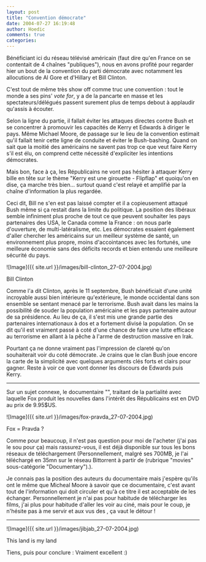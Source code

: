 ```yaml
---
layout: post
title: "Convention démocrate"
date: 2004-07-27 16:19:48
author: Hoedic
comments: true
categories: 
---
```



Bénéficiant ici du réseau télévisé américain (faut dire qu'en France on se contentait de 4 chaînes "publiques"), nous en avons profité pour regarder hier un bout de la convention du parti démocrate avec notamment les allocutions de Al Gore et d'Hillary et Bill Clinton.

C'est tout de même très show off comme truc une convention : tout le monde a ses pins' *vote for*, y a de la pancarte en masse et les spectateurs/délégués passent surement plus de temps debout à applaudir qu'assis à écouter.

Selon la ligne du partie, il fallait éviter les attaques directes contre Bush et se concentrer à promouvir les capacités de Kerry et Edwards à diriger le pays. Même Michael Moore, de passage sur le lieu de la convention estimait qu'il fallait tenir cette ligne de conduite et éviter le Bush-bashing. Quand on sait que la moitié des américains ne savent pas trop ce que veut faire Kerry s'il est élu, on comprend cette nécessité d'expliciter les intentions démocrates.

Mais bon, face à ça, les Républicains ne vont pas hésiter à attaquer Kerry bille en tête sur le thème "Kerry est une girouette - Flipflap"  et quoiqu'on en dise, ça marche très bien... surtout quand c'est relayé et amplifié par la chaîne d'information la plus regardée.

Ceci dit, Bill ne s'en est pas laissé compter et il a copieusement attaqué Bush même si ça restait dans la limite du politique. La position des libéraux semble infiniment plus proche de tout ce que peuvent souhaiter les pays partenaires des USA, le Canada comme la France : on nous parle d'ouverture, de multi-latéralisme, etc. Les démocrates essaient également d'aller chercher les américains sur un meilleur système de santé, un environnement plus propre, moins d'accointances avec les fortunés, une meilleure économie sans des déficits records et bien entendu une meilleure sécurité du pays.

![Image]({{ site.url }}/images/bill-clinton_27-07-2004.jpg)
<div class="photoattrib">Bill Clinton</div>



Comme l'a dit Clinton, après le 11 septembre, Bush bénéficiait d'une unité incroyable aussi bien intérieure qu'extérieure, le monde occidental dans son ensemble se sentant menacé par le terrorisme. Bush avait dans les mains la possibilité de souder la population américaine et les pays partenaire autour de sa présidence. Au lieu de ça, il s'est mis une grande partie des partenaires internationaux à dos et a fortement divisé la population. On se dit qu'il est vraiment passé à coté d'une chance de faire une lutte efficace au terrorisme en allant à la pêche à l'arme de destruction massive en Irak.

Pourtant ça ne donne vraiment pas l'impression de clareté qu'on souhaiterait voir du coté démocrate. Je crains que le clan Bush joue encore la carte de la simplicité avec quelques arguments clés forts et clairs pour gagner. Reste à voir ce que vont donner les discours de Edwards puis Kerry.

***

Sur un sujet connexe, le documentaire "", traitant de la partialité avec laquelle Fox produit les nouvelles dans l'intérêt des Républicains est  en DVD au prix de 9.95$US.

![Image]({{ site.url }}/images/fox-pravda_27-07-2004.jpg)
<div class="photoattrib">Fox = Pravda ?</div>



Comme pour beaucoup, il n'est pas question pour moi de l'acheter (j'ai pas le sou pour ça) mais rassurez-vous, il est déjà disponible sur tous les bons  réseaux de téléchargement (Personnellement, malgré ses 700MB, je l'ai téléchargé en 35mn sur le réseau Bittorrent à partir de  (rubrique "movies" sous-catégorie "Documentary").).

Je connais pas la position des auteurs du documentaire mais j'espère qu'ils ont le même  que Micheal Moore à savoir que ce documentaire, c'est avant tout de l'information qui doit circuler et qu'à ce titre il est acceptable de les échanger. Personnellement je n'ai pas pour habitude de télécharger les films, j'ai plus pour habitude d'aller les voir au ciné, mais pour le coup, je n'hésite pas à me servir et aux vus des , ça vaut le détour !

***

![Image]({{ site.url }}/images/jibjab_27-07-2004.jpg)
<div class="photoattrib">This land is my land</div>



Tiens, puis pour conclure :  Vraiment excellent :)